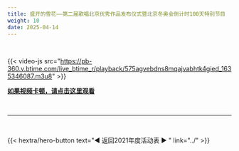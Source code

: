 ```yaml
---
title: 盛开的雪花——第二届歌唱北京优秀作品发布仪式暨北京冬奥会倒计时100天特别节目
weight: 10
date: 2025-04-14
---
```


<br>

{{< video-js src="https://pb-360.v.btime.com/live_btime_r/playback/575agvebdns8mqajvabhtk4gied_1635346087.m3u8" >}}


**[如果视频卡顿，请点击这里观看](https://item.btime.com/575agvebdns8mqajvabhtk4gied)**

<br>
<hr>
<br>

{{< hextra/hero-button text="◀ 返回2021年度活动表 ▶ " link="../" >}}



